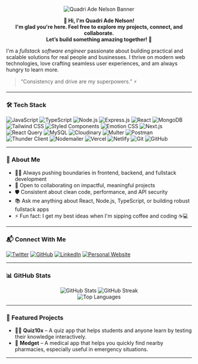 <p align="center">
  <img src="https://capsule-render.vercel.app/api?type=wave&color=0a192f&height=200&width=full&section=header&text=Quadri%20Ade%20Nelson%20🚀&fontColor=ffffff&fontSize=40&fontAlignY=35" alt="Quadri Ade Nelson Banner"/>
</p>

<p align="center">
  <strong>👋 Hi, I'm Quadri Ade Nelson!<br/>
  I'm glad you're here. Feel free to explore my projects, connect, and collaborate.<br/>
  Let’s build something amazing together! 🚀</strong>
</p>

I'm a *fullstack software engineer* passionate about building practical and scalable solutions for real people and businesses. I thrive on modern web technologies, love crafting seamless user experiences, and am always hungry to learn more.

> “Consistency and drive are my superpowers.” ⚡

---

### 🛠️ Tech Stack

![JavaScript](https://img.shields.io/badge/-JavaScript-F7DF1E?style=for-the-badge&logo=javascript&logoColor=black)
![TypeScript](https://img.shields.io/badge/-TypeScript-3178C6?style=for-the-badge&logo=typescript&logoColor=white)
![Node.js](https://img.shields.io/badge/-Node.js-339933?style=for-the-badge&logo=node.js&logoColor=white)
![Express.js](https://img.shields.io/badge/Express.js-000000?style=for-the-badge&logo=express&logoColor=white)
![React](https://img.shields.io/badge/-React-61DAFB?style=for-the-badge&logo=react&logoColor=black)
![MongoDB](https://img.shields.io/badge/-MongoDB-4EA94B?style=for-the-badge&logo=mongodb&logoColor=white)
![Tailwind CSS](https://img.shields.io/badge/-Tailwind%20CSS-06B6D4?style=for-the-badge&logo=tailwind-css&logoColor=white)
![Styled Components](https://img.shields.io/badge/-Styled%20Components-db7093?style=for-the-badge&logo=styled-components&logoColor=white)
![Emotion CSS](https://img.shields.io/badge/-Emotion%20CSS-cf649a?style=for-the-badge&logo=emotion&logoColor=white)
![Next.js](https://img.shields.io/badge/-Next.js-000000?style=for-the-badge&logo=next.js&logoColor=white)
![React Query](https://img.shields.io/badge/-React%20Query-FF4154?style=for-the-badge&logo=react-query&logoColor=white)
![MySQL](https://img.shields.io/badge/-MySQL-00758F?style=for-the-badge&logo=mysql&logoColor=white)
![Cloudinary](https://img.shields.io/badge/-Cloudinary-3448C5?style=for-the-badge&logo=cloudinary&logoColor=white)
![Multer](https://img.shields.io/badge/-Multer-FFCA28?style=for-the-badge&logoColor=black)
![Postman](https://img.shields.io/badge/-Postman-FF6C37?style=for-the-badge&logo=postman&logoColor=white)
![Thunder Client](https://img.shields.io/badge/-Thunder%20Client-1DC9B7?style=for-the-badge&logo=thunder-client&logoColor=white)
![Nodemailer](https://img.shields.io/badge/-Nodemailer-00923F?style=for-the-badge&logo=nodemailer&logoColor=white)
![Vercel](https://img.shields.io/badge/-Vercel-000000?style=for-the-badge&logo=vercel&logoColor=white)
![Netlify](https://img.shields.io/badge/-Netlify-00C7B7?style=for-the-badge&logo=netlify&logoColor=white)
![Git](https://img.shields.io/badge/-Git-F05032?style=for-the-badge&logo=git&logoColor=white)
![GitHub](https://img.shields.io/badge/-GitHub-181717?style=for-the-badge&logo=github&logoColor=white)

---

### 🌱 About Me

- 👨‍💻 Always pushing boundaries in frontend, backend, and fullstack development
- 🤝 Open to collaborating on impactful, meaningful projects
- 🛡 Consistent about clean code, performance, and API security
- 📚 Ask me anything about React, Node.js, TypeScript, or building robust fullstack apps
- ⚡ Fun fact: I get my best ideas when I'm sipping coffee and coding ☕💻

---

### 📬 Connect With Me

[![Twitter](https://img.shields.io/badge/-Twitter-1DA1F2?style=flat-square&logo=twitter&logoColor=white)](https://twitter.com/QuadriAdeNelson)
[![GitHub](https://img.shields.io/badge/-GitHub-181717?style=flat-square&logo=github&logoColor=white)](https://github.com/Dev-NelsonQUAN)
[![LinkedIn](https://img.shields.io/badge/-LinkedIn-0A66C2?style=flat-square&logo=linkedin&logoColor=white)](https://www.linkedin.com/in/nelson-quadri-911a91337/)
[![Personal Website](https://img.shields.io/badge/-Website-24292E?style=flat-square&logo=githubpages&logoColor=white)](https://yourwebsite.com)

---

### 📊 GitHub Stats

<p align="center">
  <img src="https://github-readme-stats.vercel.app/api?username=Dev-NelsonQUAN&show_icons=true&theme=react&hide_border=true" alt="GitHub Stats" />
  <img src="https://github-readme-streak-stats.herokuapp.com/?user=Dev-NelsonQUAN&theme=react&hide_border=true" alt="GitHub Streak" />
  <br />
    <img src="https://github-readme-stats.vercel.app/api/top-langs/?username=Dev-NelsonQUAN&layout=compact&theme=react&hide_border=true" alt="Top Languages" />
</p>

---

### 🌟 Featured Projects

- 🧑‍🎓 **Quiz10x** – A quiz app that helps students and anyone learn by testing their knowledge interactively.
- 🏥 **Medget** – A medical app that helps you quickly find nearby pharmacies, especially useful in emergency situations.

---
